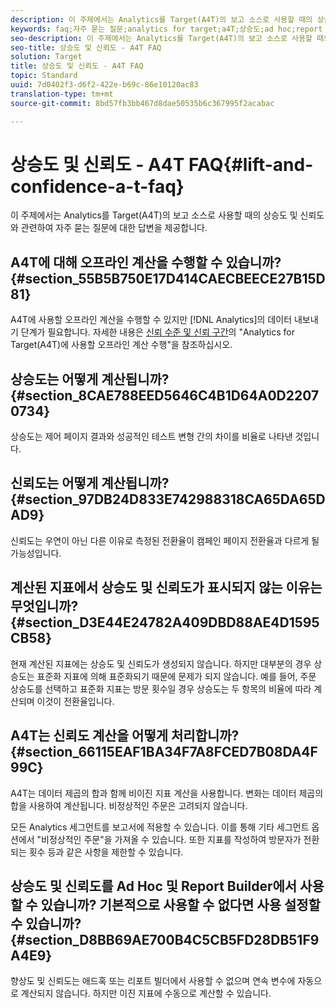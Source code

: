 ```yaml
---
description: 이 주제에서는 Analytics를 Target(A4T)의 보고 소스로 사용할 때의 상승도 및 신뢰도와 관련하여 자주 묻는 질문에 대한 답변을 제공합니다.
keywords: faq;자주 묻는 질문;analytics for target;a4T;상승도;ad hoc;report builder;신뢰도
seo-description: 이 주제에서는 Analytics를 Target(A4T)의 보고 소스로 사용할 때의 상승도 및 신뢰도와 관련하여 자주 묻는 질문에 대한 답변을 제공합니다.
seo-title: 상승도 및 신뢰도 - A4T FAQ
solution: Target
title: 상승도 및 신뢰도 - A4T FAQ
topic: Standard
uuid: 7d0402f3-d6f2-422e-b69c-86e10120ac83
translation-type: tm+mt
source-git-commit: 8bd57fb3bb467d8dae50535b6c367995f2acabac

---
```



# 상승도 및 신뢰도 - A4T FAQ{#lift-and-confidence-a-t-faq}

이 주제에서는 Analytics를 Target(A4T)의 보고 소스로 사용할 때의 상승도 및 신뢰도와 관련하여 자주 묻는 질문에 대한 답변을 제공합니다.

## A4T에 대해 오프라인 계산을 수행할 수 있습니까? {#section_55B5B750E17D414CAECBEECE27B15D81}

A4T에 사용할 오프라인 계산을 수행할 수 있지만 [!DNL Analytics]의 데이터 내보내기 단계가 필요합니다. 자세한 내용은 [신뢰 수준 및 신뢰 구간](../../../c-reports/conversion-rate.md#concept_0D0002A1EBDF420E9C50E2A46F36629B)의 &quot;Analytics for Target(A4T)에 사용할 오프라인 계산 수행&quot;을 참조하십시오.

## 상승도는 어떻게 계산됩니까? {#section_8CAE788EED5646C4B1D64A0D22070734}

상승도는 제어 페이지 결과와 성공적인 테스트 변형 간의 차이를 비율로 나타낸 것입니다.

## 신뢰도는 어떻게 계산됩니까? {#section_97DB24D833E742988318CA65DA65DAD9}

신뢰도는 우연이 아닌 다른 이유로 측정된 전환율이 캠페인 페이지 전환율과 다르게 될 가능성입니다.

## 계산된 지표에서 상승도 및 신뢰도가 표시되지 않는 이유는 무엇입니까? {#section_D3E44E24782A409DBD88AE4D1595CB58}

현재 계산된 지표에는 상승도 및 신뢰도가 생성되지 않습니다. 하지만 대부분의 경우 상승도는 표준화 지표에 의해 표준화되기 때문에 문제가 되지 않습니다. 예를 들어, 주문 상승도를 선택하고 표준화 지표는 방문 횟수일 경우 상승도는 두 항목의 비율에 따라 계산되며 이것이 전환율입니다.

## A4T는 신뢰도 계산을 어떻게 처리합니까? {#section_66115EAF1BA34F7A8FCED7B08DA4F99C}

A4T는 데이터 제곱의 합과 함께 비이진 지표 계산을 사용합니다. 변화는 데이터 제곱의 합을 사용하여 계산됩니다. 비정상적인 주문은 고려되지 않습니다.

모든 Analytics 세그먼트를 보고서에 적용할 수 있습니다. 이를 통해 기타 세그먼트 옵션에서 &quot;비정상적인 주문&quot;을 가져올 수 있습니다. 또한 지표를 작성하여 방문자가 전환되는 횟수 등과 같은 사항을 제한할 수 있습니다.

## 상승도 및 신뢰도를 Ad Hoc 및 Report Builder에서 사용할 수 있습니까? 기본적으로 사용할 수 없다면 사용 설정할 수 있습니까? {#section_D8BB69AE700B4C5CB5FD28DB51F9A4E9}

향상도 및 신뢰도는 애드혹 또는 리포트 빌더에서 사용할 수 없으며 연속 변수에 자동으로 계산되지 않습니다. 하지만 이진 지표에 수동으로 계산할 수 있습니다.
